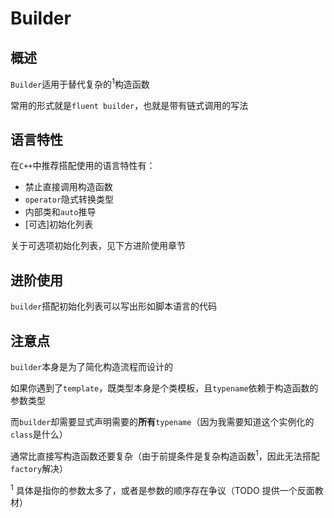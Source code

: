 # Builder

## 概述

`Builder`适用于替代复杂的<sup>1</sup>构造函数

常用的形式就是`fluent builder`，也就是带有链式调用的写法

## 语言特性

在`C++`中推荐搭配使用的语言特性有：
- 禁止直接调用构造函数
- `operator`隐式转换类型
- 内部类和`auto`推导
- [可选]初始化列表

关于可选项初始化列表，见下方进阶使用章节

## 进阶使用

`builder`搭配初始化列表可以写出形如脚本语言的代码

## 注意点

`builder`本身是为了简化构造流程而设计的

如果你遇到了`template`，既类型本身是个类模板，且`typename`依赖于构造函数的参数类型

而`builder`却需要显式声明需要的**所有**`typename`（因为我需要知道这个实例化的`class`是什么）

通常比直接写构造函数还要复杂（由于前提条件是复杂构造函数<sup>1</sup>，因此无法搭配`factory`解决）

<sup>1</sup> 具体是指你的参数太多了，或者是参数的顺序存在争议（TODO 提供一个反面教材）
